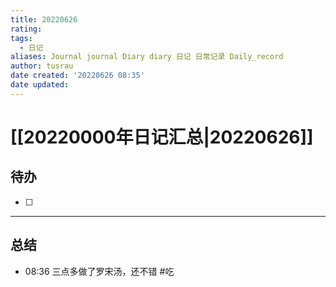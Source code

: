 ```yaml
---
title: 20220626
rating:
tags:
  - 日记
aliases: Journal journal Diary diary 日记 日常记录 Daily_record
author: tusrau
date created: '20220626 08:35'
date updated:
---
```


# [[20220000年日记汇总|20220626]]

## 待办

- [ ] 

---

## 总结

- 08:36 三点多做了罗宋汤，还不错 #吃